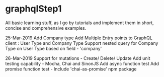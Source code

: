 # graphqlStep1
All basic learning stuff, as I go by tutorials and implement them in short, concise and comprehensive examples.

25-Mar-2019
Add Company type
Add Multiple Entry points to GraphQL client : User Type and Company Type
Support nested query for Company Type on User Type based on field - 'company'

26-Mar-2019
Support for mutations - Create/ Delete/ Update
Add unit testing capability - Mocha, Chai and SinonJS
Add async function test
Add promise function test - Include 'chai-as-promise' npm package